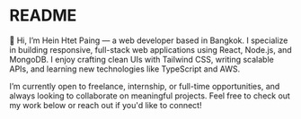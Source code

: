 # README
👋 Hi, I’m Hein Htet Paing — a web developer based in Bangkok. I specialize in building responsive, full-stack web applications using React, Node.js, and MongoDB. I enjoy crafting clean UIs with Tailwind CSS, writing scalable APIs, and learning new technologies like TypeScript and AWS.

I’m currently open to freelance, internship, or full-time opportunities, and always looking to collaborate on meaningful projects. Feel free to check out my work below or reach out if you'd like to connect!
